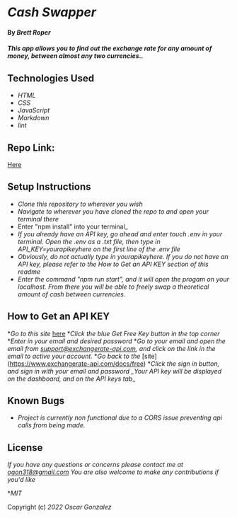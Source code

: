 # _Cash Swapper_

#### By _**Brett Roper**_

#### _This app allows you to find out the exchange rate for any amount of money, between almost any two currencies.._

## Technologies Used

* _HTML_
* _CSS_
* _JavaScript_
* _Markdown_
* _lint_

## Repo Link:
[Here](https://github.com/Artimedias/cashswap)

## Setup Instructions
* _Clone this repository to wherever you wish_
* _Navigate to wherever you have cloned the repo to and open your terminal there_
* Enter "npm install" into your terminal_
* _If you already have an API key, go ahead and enter touch .env in your terminal. Open the .env as a .txt file, then type in API_KEY=yourapikeyhere on the first line of the .env file_
* _Obviously, do not actually type in yourapikeyhere. If you do not have an API key, please refer to the How to Get an API KEY section of this readme_
* _Enter the command "npm run start", and it will open the progam on your localhost. From there you will be able to freely swap a theoretical amount of cash between currencies._

## How to Get an API KEY
*_Go to this site_ [here](https://www.exchangerate-api.com/docs/free)
*_Click the blue Get Free Key button in the top corner_
*_Enter in your email and desired password_
*_Go to your email and open the email from support@exchangerate-api.com, and click on the link in the email to active your account._
*_Go back to the_ [site] (https://www.exchangerate-api.com/docs/free)
*_Click the sign in button, and sign in with your email and password_
*_Your API key will be displayed on the dashboard, and on the API keys tab*_

## Known Bugs

* _Project is currently non functional due to a CORS issue preventing api calls from being made._ 

## License

_If you have any questions or concerns please contact me at ogon318@gmail.com
You are also welcome to make any contributions if you'd like_

*_MIT_

Copyright (c) _2022_ _Oscar Gonzalez_